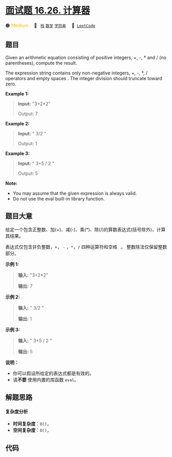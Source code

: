# [面试题 16.26. 计算器](https://leetcode.cn/problems/calculator-lcci)

🟠 <font color=#ffb800>Medium</font>&emsp; 🔖&ensp; [`栈`](/tag/stack.md) [`数学`](/tag/math.md) [`字符串`](/tag/string.md)&emsp; 🔗&ensp;[`LeetCode`](https://leetcode.cn/problems/calculator-lcci)

## 题目

Given an arithmetic equation consisting of positive integers, +, -, * and /
(no paren­theses), compute the result.

The expression string contains only non-negative integers, +, -, *, /
operators and empty spaces . The integer division should truncate toward zero.

**Example  1:**

> 
> 
> 
> 
> 
> **Input:** "3+2*2"
> 
> Output: 7

**Example 2:**

> 
> 
> 
> 
> 
> **Input:** " 3/2 "
> 
> Output: 1

**Example 3:**

> 
> 
> 
> 
> 
> **Input:** " 3+5 / 2 "
> 
> Output: 5
> 
> 

**Note:**

  * You may assume that the given expression is always valid.
  * Do not use the eval built-in library function.


## 题目大意

给定一个包含正整数、加(+)、减(-)、乘(*)、除(/)的算数表达式(括号除外)，计算其结果。

表达式仅包含非负整数，`+`， `-` ，`*`，`/` 四种运算符和空格 ` `。 整数除法仅保留整数部分。

**示例  1:**

> 
> 
> 
> 
> 
> **输入:** "3+2*2"
> 
> **输出:** 7
> 
> 

**示例 2:**

> 
> 
> 
> 
> 
> **输入:** " 3/2 "
> 
> **输出:** 1

**示例 3:**

> 
> 
> 
> 
> 
> **输入:** " 3+5 / 2 "
> 
> **输出:** 5
> 
> 

**说明：**

  * 你可以假设所给定的表达式都是有效的。
  * 请**不要** 使用内置的库函数 `eval`。


## 解题思路

#### 复杂度分析

- **时间复杂度**：`O()`，
- **空间复杂度**：`O()`，

## 代码

```javascript

```